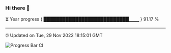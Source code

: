 ### Hi there 👋

⏳ Year progress { ███████████████████████████▁▁▁ } 91.17 %

---

⏰ Updated on Tue, 29 Nov 2022 18:15:01 GMT

![Progress Bar CI](https://github.com/liununu/liununu/workflows/Progress%20Bar%20CI/badge.svg)
